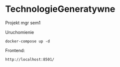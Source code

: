 # TechnologieGeneratywne
Projekt mgr sem1

Uruchomienie
```
docker-compose up -d
```

Frontend:
```
http://localhost:8501/
```